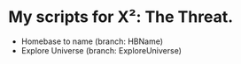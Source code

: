 # My scripts for X²: The Threat.

* Homebase to name (branch: HBName)
* Explore Universe (branch: ExploreUniverse)
